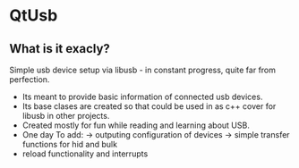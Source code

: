 QtUsb
=====

## What is it exacly?
Simple usb device setup via libusb - in constant progress, quite far from perfection.  
* Its meant to provide basic information of connected usb devices. 
* Its base clases are created so that could be used in as c++ cover for libusb in other projects. 
* Created mostly for fun while reading and learning about USB. 
* One day To add: → outputing configuration of devices → simple transfer functions for hid and bulk
* reload functionality and interrupts
